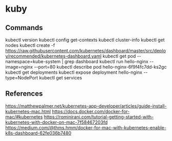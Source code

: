 # kuby

## Commands

kubectl version
kubectl config get-contexts
kubectl cluster-info
kubectl get nodes
kubectl create -f https://raw.githubusercontent.com/kubernetes/dashboard/master/src/deploy/recommended/kubernetes-dashboard.yaml
kubectl get pod --namespace=kube-system | grep dashboard
kubectl run hello-nginx --image=nginx --port=80
kubectl describe pod hello-nginx-6f9f4fc7dd-ks2gc
kubectl get deployments
kubectl expose deployment hello-nginx --type=NodePort
kubectl get services

## References

https://matthewpalmer.net/kubernetes-app-developer/articles/guide-install-kubernetes-mac.html
https://docs.docker.com/docker-for-mac/#kubernetes
https://rominirani.com/tutorial-getting-started-with-kubernetes-with-docker-on-mac-7f58467203fd
https://medium.com/@thms.hmm/docker-for-mac-with-kubernetes-enable-k8s-dashboard-62fe036b7480
